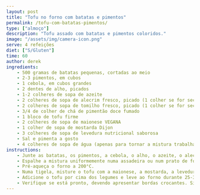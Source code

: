 ```yaml
---
layout: post
title: "Tofu no forno com batatas e pimentos"
permalink: /tofu-com-batatas-pimentos/
type: ["almoço"]
description: "Tofu assado com batatas e pimentos coloridos."
image: "/assets/img/camera-icon.png"
serve: 4 refeições
diet: ["S/Gluten"]
time: 60
author: derek
ingredients:
    - 500 gramas de batatas pequenas, cortadas ao meio
    - 2-3 pimentos, em cubos
    - 1 cebola, em cubos grandes
    - 2 dentes de alho, picados
    - 1-2 colheres de sopa de azeite
    - 2 colheres de sopa de alecrim fresco, picado (1 colher se for seco)
    - 2 colheres de sopa de tomilho fresco, picado (1 colher se for seco)
    - 3/4 de colher de chá de pimentão doce fumado
    - 1 bloco de tofu firme
    - 2 colheres de sopa de maionese VEGANA
    - 1 colher de sopa de mostarda Dijon
    - 3 colheres de sopa de levedura nutricional saborosa
    - Sal e pimenta a gosto
    - 4 colheres de sopa de água (apenas para tornar a mistura trabalhável)
instructions:
    - Junte as batatas, os pimentos, a cebola, o alho, o azeite, o alecrim, o tomilho e o pimentão doce fumado numa tigela grande e misture bem.
    - Espalhe a mistura uniformemente numa assadeira ou num prato de forno. 
    - Pré-aqueça o forno a 200°C.
    - Numa tigela, misture o tofu com a maionese, a mostarda, a levedura nutricional, sal, pimenta e a água até obter uma mistura homogénea.
    - Adicione o tofu por cima dos legumes e leve ao forno durante 25-30 minutos, a 200°C. 
    - Verifique se está pronto, devendo apresentar bordas crocantes. Sirva inteiro, em fatias ou mexido, conforme preferir. Se desejar, asse por mais 10-15 minutos antes de servir.
---
```

